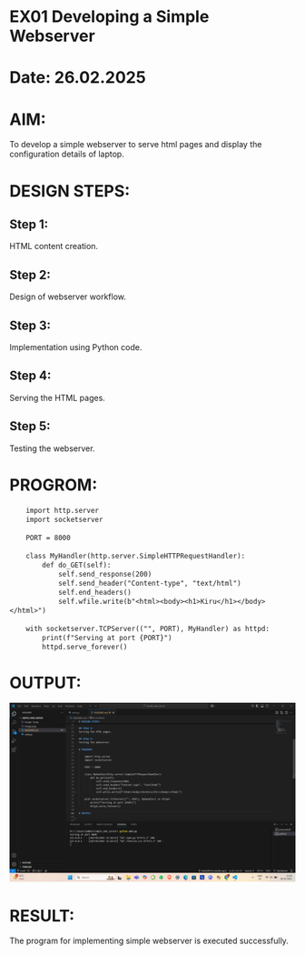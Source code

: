 # EX01 Developing a Simple Webserver

# Date: 26.02.2025
# AIM:
To develop a simple webserver to serve html pages and display the configuration details of laptop.

# DESIGN STEPS:
## Step 1:
HTML content creation.

## Step 2:
Design of webserver workflow.

## Step 3:
Implementation using Python code.

## Step 4:
Serving the HTML pages.

## Step 5:
Testing the webserver.

# PROGROM:
```
    import http.server
    import socketserver

    PORT = 8000

    class MyHandler(http.server.SimpleHTTPRequestHandler):
        def do_GET(self):
            self.send_response(200)
            self.send_header("Content-type", "text/html")
            self.end_headers()
            self.wfile.write(b"<html><body><h1>Kiru</h1></body></html>")

    with socketserver.TCPServer(("", PORT), MyHandler) as httpd:
        print(f"Serving at port {PORT}")
        httpd.serve_forever()
```
# OUTPUT:

![alt text](image-2.png)


# RESULT:
The program for implementing simple webserver is executed successfully.
